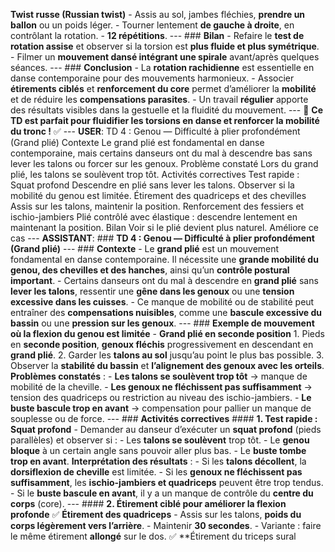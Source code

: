 **Twist russe (Russian twist)** - Assis au sol, jambes fléchies, **prendre un ballon** ou un poids léger. - Tourner lentement **de gauche à droite**, en contrôlant la rotation. - **12 répétitions**. --- ### **Bilan** - Refaire le **test de rotation assise** et observer si la torsion est **plus fluide et plus symétrique**. - Filmer un **mouvement dansé intégrant une spirale** avant/après quelques séances. --- ### **Conclusion** - La **rotation rachidienne** est essentielle en danse contemporaine pour des mouvements harmonieux. - Associer **étirements ciblés** et **renforcement du core** permet d’améliorer la **mobilité** et de réduire les **compensations parasites**. - Un travail **régulier** apporte des résultats visibles dans la gestuelle et la fluidité du mouvement. --- 🎯 **Ce TD est parfait pour fluidifier les torsions en danse et renforcer la mobilité du tronc !** ✅ --- **USER**: TD 4 : Genou — Difficulté à plier profondément (Grand plié) Contexte Le grand plié est fondamental en danse contemporaine, mais certains danseurs ont du mal à descendre bas sans lever les talons ou forcer sur les genoux. Problème constaté Lors du grand plié, les talons se soulèvent trop tôt. Activités correctives Test rapide : Squat profond Descendre en plié sans lever les talons. Observer si la mobilité du genou est limitée. Étirement des quadriceps et des chevilles Assis sur les talons, maintenir la position. Renforcement des fessiers et ischio-jambiers Plié contrôlé avec élastique : descendre lentement en maintenant la position. Bilan Voir si le plié devient plus naturel. Améliore ce cas --- **ASSISTANT**: ### **TD 4 : Genou — Difficulté à plier profondément (Grand plié)** --- ### **Contexte** - Le **grand plié** est un mouvement fondamental en danse contemporaine. Il nécessite une **grande mobilité du genou, des chevilles et des hanches**, ainsi qu’un **contrôle postural important**. - Certains danseurs ont du mal à descendre en **grand plié** sans **lever les talons**, ressentir une **gêne dans les genoux** ou une **tension excessive dans les cuisses**. - Ce manque de mobilité ou de stabilité peut entraîner des **compensations nuisibles**, comme une **bascule excessive du bassin** ou une **pression sur les genoux**. --- ### **Exemple de mouvement où la flexion du genou est limitée** - **Grand plié en seconde position** 1. Pieds en **seconde position**, **genoux fléchis** progressivement en descendant en **grand plié**. 2. Garder les **talons au sol** jusqu’au point le plus bas possible. 3. Observer la **stabilité du bassin** et **l’alignement des genoux avec les orteils**. **Problèmes constatés** : - **Les talons se soulèvent trop tôt** → manque de mobilité de la cheville. - **Les genoux ne fléchissent pas suffisamment** → tension des quadriceps ou restriction au niveau des ischio-jambiers. - **Le buste bascule trop en avant** → compensation pour pallier un manque de souplesse ou de force. --- ### **Activités correctives** #### **1. Test rapide : Squat profond** - Demander au danseur d’exécuter un **squat profond** (pieds parallèles) et observer si : - Les **talons se soulèvent** trop tôt. - Le **genou bloque** à un certain angle sans pouvoir aller plus bas. - Le **buste tombe trop en avant**. **Interprétation des résultats** : - Si les **talons décollent**, la **dorsiflexion de cheville** est limitée. - Si les **genoux ne fléchissent pas suffisamment**, les **ischio-jambiers et quadriceps** peuvent être trop tendus. - Si le **buste bascule en avant**, il y a un manque de contrôle du **centre du corps** (core). --- #### **2. Étirement ciblé pour améliorer la flexion profonde** ✅ **Étirement des quadriceps** - Assis sur les talons, **poids du corps légèrement vers l’arrière**. - Maintenir **30 secondes**. - Variante : faire le même étirement **allongé** sur le dos. ✅ **Étirement du triceps sural